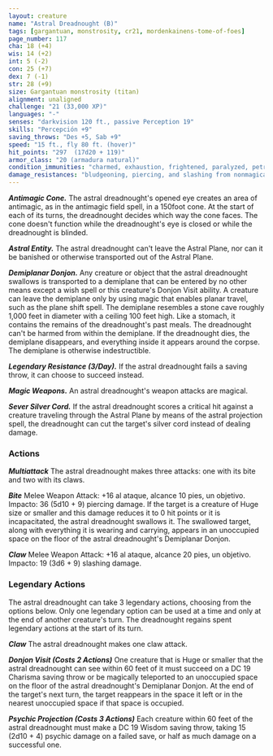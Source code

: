 ```yaml
---
layout: creature
name: "Astral Dreadnought (B)"
tags: [gargantuan, monstrosity, cr21, mordenkainens-tome-of-foes]
page_number: 117
cha: 18 (+4)
wis: 14 (+2)
int: 5 (-2)
con: 25 (+7)
dex: 7 (-1)
str: 28 (+9)
size: Gargantuan monstrosity (titan)
alignment: unaligned
challenge: "21 (33,000 XP)"
languages: "-"
senses: "darkvision 120 ft., passive Perception 19"
skills: "Percepción +9"
saving_throws: "Des +5, Sab +9"
speed: "15 ft., fly 80 ft. (hover)"
hit_points: "297  (17d20 + 119)"
armor_class: "20 (armadura natural)"
condition_immunities: "charmed, exhaustion, frightened, paralyzed, petrified, poisoned, prone, stunned"
damage_resistances: "bludgeoning, piercing, and slashing from nonmagical attacks"
---
```


***Antimagic Cone.*** The astral dreadnought's opened eye creates an area of antimagic, as in the antimagic field spell, in a 150foot cone. At the start of each of its turns, the dreadnought decides which way the cone faces. The cone doesn't function while the dreadnought's eye is closed or while the dreadnought is blinded.

***Astral Entity.*** The astral dreadnought can't leave the Astral Plane, nor can it be banished or otherwise transported out of the Astral Plane.

***Demiplanar Donjon.*** Any creature or object that the astral dreadnought swallows is transported to a demiplane that can be entered by no other means except a wish spell or this creature's Donjon Visit ability. A creature can leave the demiplane only by using magic that enables planar travel, such as the plane shift spell. The demiplane resembles a stone cave roughly 1,000 feet in diameter with a ceiling 100 feet high. Like a stomach, it contains the remains of the dreadnought's past meals.
The dreadnought can't be harmed from within the demiplane. If the dreadnought dies, the demiplane disappears, and everything inside it appears around the corpse. The demiplane is otherwise indestructible.

***Legendary Resistance (3/Day).*** If the astral dreadnought fails a saving throw, it can choose to succeed instead.

***Magic Weapons.*** An astral dreadnought's weapon attacks are magical.

***Sever Silver Cord.*** If the astral dreadnought scores a critical hit against a creature traveling through the Astral Plane by means of the astral projection spell, the dreadnought can cut the target's silver cord instead of dealing damage.

### Actions

***Multiattack*** The astral dreadnought makes three attacks: one with its bite and two with its claws.

***Bite*** Melee Weapon Attack: +16 al ataque, alcance 10 pies, un objetivo. Impacto: 36 (5d10 + 9) piercing damage. If the target is a creature of Huge size or smaller and this damage reduces it to 0 hit points or it is incapacitated, the astral dreadnought swallows it. The swallowed target, along with everything it is wearing and carrying, appears in an unoccupied space on the floor of the astral dreadnought's Demiplanar Donjon.

***Claw*** Melee Weapon Attack: +16 al ataque, alcance 20 pies, un objetivo. Impacto: 19 (3d6 + 9) slashing damage.

### Legendary Actions

The astral dreadnought can take 3 legendary actions, choosing from the options below. Only one legendary option can be used at a time and only at the end of another creature's turn. The dreadnought regains spent legendary actions at the start of its turn.

***Claw*** The astral dreadnought makes one claw attack.

***Donjon Visit (Costs 2 Actions)*** One creature that is Huge or smaller that the astral dreadnought can see within 60 feet of it must succeed on a DC 19 Charisma saving throw or be magically teleported to an unoccupied space on the floor of the astral dreadnought's Demiplanar Donjon. At the end of the target's next turn, the target reappears in the space it left or in the nearest unoccupied space if that space is occupied.

***Psychic Projection (Costs 3 Actions)*** Each creature within 60 feet of the astral dreadnought must make a DC 19 Wisdom saving throw, taking 15 (2d10 + 4) psychic damage on a failed save, or half as much damage on a successful one.